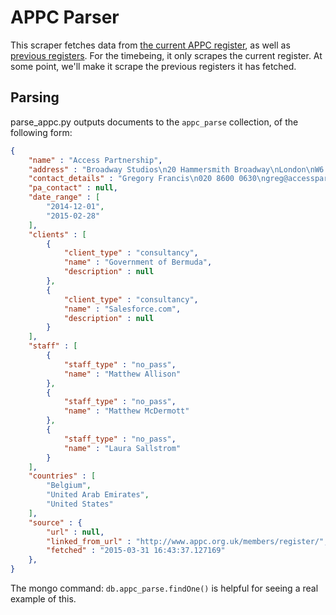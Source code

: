 APPC Parser
===========

This scraper fetches data from [the current APPC register](http://www.appc.org.uk/members/register/), as well as [previous registers](http://www.appc.org.uk/previous-registers/). For the timebeing, it only scrapes the current register. At some point, we'll make it scrape the previous registers it has fetched.

Parsing
-------

parse_appc.py outputs documents to the `appc_parse` collection, of the following form:

```json
{
    "name" : "Access Partnership",
    "address" : "Broadway Studios\n20 Hammersmith Broadway\nLondon\nW6 7AF",   
	"contact_details" : "Gregory Francis\n020 8600 0630\ngreg@accesspartnership.com\nwww.accesspartnership.com",
	"pa_contact" : null,
	"date_range" : [
		"2014-12-01",
		"2015-02-28"
	],
	"clients" : [
		{
			"client_type" : "consultancy",
			"name" : "Government of Bermuda",
			"description" : null
		},
		{
			"client_type" : "consultancy",
			"name" : "Salesforce.com",
			"description" : null
		}
	],
	"staff" : [
		{
			"staff_type" : "no_pass",
			"name" : "Matthew Allison"
		},
		{
			"staff_type" : "no_pass",
			"name" : "Matthew McDermott"
		},
		{
			"staff_type" : "no_pass",
			"name" : "Laura Sallstrom"
		}
	],
	"countries" : [
		"Belgium",
		"United Arab Emirates",
		"United States"
	],
	"source" : {
		"url" : null,
		"linked_from_url" : "http://www.appc.org.uk/members/register/",
		"fetched" : "2015-03-31 16:43:37.127169"
	},
}
```

The mongo command: `db.appc_parse.findOne()` is helpful for seeing a real example of this.
